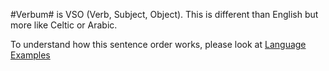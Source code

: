 #Verbum# is VSO (Verb, Subject, Object). This is different than English but more like Celtic or Arabic.  

To understand how this sentence order works, please look at [Language Examples](Language-Examples.md) 
